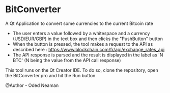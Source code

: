 # BitConverter
A Qt Application to convert some currencies to the current Bitcoin rate

- The user enters a value followed by a whitespace and a currency (USD/EUR/GBP)  in the text box and then clicks the "PushButton" button
- When the button is pressed, the tool makes a request to the API as described here : https://www.blockchain.com/fr/api/exchange_rates_api
- The API response is parsed and the result is displayed in the label as 'N BTC' (N being the value from the API call response)

This tool runs on the Qt Creator IDE.
To do so, clone the repository, open the BitConverter.pro and hit the Run button.

@Author - Oded Neaman
